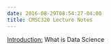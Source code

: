 ```yaml
---
date: 2016-08-29T08:54:27-04:00
title: CMSC320 Lecture Notes
---
```


[Introduction:](introduction/) What is Data Science

